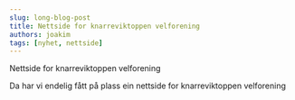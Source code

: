 ```yaml
---
slug: long-blog-post
title: Nettside for knarreviktoppen velforening
authors: joakim
tags: [nyhet, nettside]
---
```


Nettside for knarreviktoppen velforening

<!--truncate-->

Da har vi endelig fått på plass ein nettside for knarreviktoppen velforening
